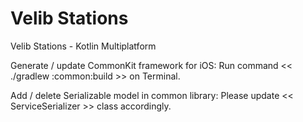 # Velib Stations
Velib Stations - Kotlin Multiplatform

Generate / update CommonKit framework for iOS:
Run command << ./gradlew :common:build >> on Terminal.

Add / delete Serializable model in common library:
Please update << ServiceSerializer >> class accordingly.

